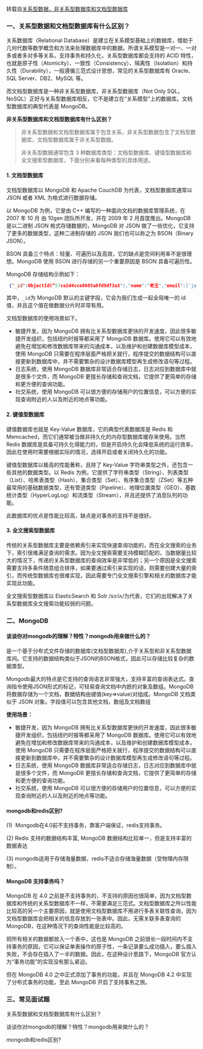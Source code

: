 转载自[关系型数据，非关系型数据库和文档型数据库](https://www.cnblogs.com/liaowenhui/p/12852775.html#:~:text=%E6%96%87%E6%A1%A3%E5%9E%8B%E6%95%B0%E6%8D%AE%E5%BA%93%E4%BB%A5%20MongoDB%20%E5%92%8C%20Apache%20CouchDB%20%E4%B8%BA%E4%BB%A3%E8%A1%A8%EF%BC%8C%E6%96%87%E6%A1%A3%E5%9E%8B%E6%95%B0%E6%8D%AE%E5%BA%93%E9%80%9A%E5%B8%B8%E4%BB%A5%20JSON%20%E6%88%96%E8%80%85,%E6%9C%88%20%E7%94%B1%2010gen%20%E5%9B%A2%E9%98%9F%E6%89%80%E5%BC%80%E5%8F%91%EF%BC%8C%E5%B9%B6%E5%9C%A8%202009%20%E5%B9%B4%202%20%E6%9C%88%E9%A6%96%E5%BA%A6%E6%8E%A8%E5%87%BA%E3%80%82 "关系型数据，非关系型数据库和文档型数据库")
### 一、关系型数据和文档型数据库有什么区别？

关系数据库（Relational Database）是建立在关系模型基础上的数据库，借助于几何代数等数学概念和方法来处理数据库中的数据。所谓关系模型是一对一、一对多或者多对多等关系，支持事务和持久化，关系型数据库都会支持的 ACID 特性，也就是原子性（Atomicity）、一致性（Consistency）、隔离性（Isolation）和持久性（Durability），一般遵循三范式设计思想，常见的关系型数据库有 Oracle、SQL Server、DB2、MySQL 等。

而文档型数据库是一种非关系型数据库，非关系型数据库（Not Only SQL，NoSQL）正好与关系型数据库相反，它不是建立在“关系模型”上的数据库。文档型数据库的典型代表是 MongoDB。

**非关系型数据库和文档型数据库有什么区别？**

> 非关系型数据和文档型数据库属于包含关系，非关系型数据包含了文档型数据库，文档型数据库属于非关系型数据。
>
> 非关系型数据通常包含 3 种数据库类型：文档型数据库、键值型数据库和全文搜索型数据库，下面分别来看每种类型的具体用途。

#### 1\. 文档型数据库

文档型数据库以 MongoDB 和 Apache CouchDB 为代表，文档型数据库通常以 JSON 或者 XML 为格式进行数据存储。

以 MongoDB 为例，它是由 C++ 编写的一种面向文档的数据库管理系统，在 2007 年 10 月 由 10gen 团队所开发，并在 2009 年 2 月首度推出。MongoDB 是以二进制 JSON 格式存储数据的，MongoDB 对 JSON 做了一些优化，它支持了更多的数据类型，这种二进制存储的 JSON 我们也可以称之为 BSON（Binary JSON）。

BSON 具备三个特点：轻量、可遍历以及高效，它的缺点是空间利用率不是很理想。MongoDB 使用 BSON 进行存储的另一个重要原因是 BSON 具备可遍历性。

MongoDB 存储结构示例如下：
```json
 {"_id":ObjectId(“57ce2d4cce8685a6fd9df3a3"),"name":"老王","email":['java@qq.com','java@163.com']}
```
其中，`_id`为 MongoDB 默认的主键字段，它会为我们生成一起全局唯一的 id 值，并且这个值在做数据分片时非常有用。

文档型数据库的使用场景如下。

- 敏捷开发，因为 MongoDB 拥有比关系型数据库更快的开发速度，因此很多敏捷开发组织，包括纽约时报等都采用了 MongoDB 数据库。使用它可以有效地避免在增加和修改数据库带来的沟通成本，以及维护和创建数据库模型成本，使用 MongoDB 只需要在程序层面严格把关就行，程序提交的数据结构可以直接更新到数据库中，并不需要繁杂的设计数据库模型再生成修改语句等过程。
- 日志系统，使用 MongoDB 数据库非常适合存储日志，日志对应到数据库中就是很多个文件，而 MongoDB 更擅长存储和查询文档，它提供了更简单的存储和更方便的查询功能。
- 社交系统，使用 MongoDB 可以很方便的存储用户的位置信息，可以方便的实现查询附近的人以及附近的地点等功能。

#### 2\. 键值型数据库

键值数据库也就是 Key-Value 数据库，它的典型代表数据库是 Redis 和 Memcached，而它们通常被当做非持久化的内存型数据库缓存来使用。当然 Redis 数据库是具备可持久化得能力的，但是开启持久化会降低系统的运行效率，因此在使用时需要根据实际的情况，选择开启或者关闭持久化的功能。

键值型数据库以极高的性能著称，且除了 Key-Value 字符串类型之外，还包含一些其他的数据类型。以 Redis 为例，它提供了字符串类型（String）、列表类型（List）、哈希表类型（Hash）、集合类型（Set）、有序集合类型（ZSet）等五种最常用的基础数据类型，还有管道类型（Pipeline）、地理位置类型（GEO）、基数统计类型（HyperLogLog）和流类型（Stream），并且还提供了消息队列的功能。

此数据库的优点是性能比较高，缺点是对事务的支持不是很好。

#### 3\. 全文搜索型数据库

传统的关系型数据库主要是依赖索引来实现快速查询功能的，而在全文搜索的业务下，索引很难满足查询的需求。因为全文搜索需要支持模糊匹配的，当数据量比较大的情况下，传递的关系型数据库的查询效率是非常低的；另一个原因是全文搜索需要支持多条件随意组合排序，如果要通过索引来实现的话，则需要创建大量的索引，而传统型数据库也很难实现，因此需要专门全文搜索引擎和相关的数据库才能实现此功能。

全文搜索型数据库以 ElasticSearch 和 Solr /sɔ:lʌ/为代表，它们的出现解决了关系型数据库全文搜索功能较弱的问题。

### 二、MongoDB 

#### 谈谈你对mongodb的理解？特性？mongodb用来做什么的？

是一个基于分布式文件存储的数据库(文档型数据库),介于关系型和非关系型数据库间。它支持的数据结构类似于JSON的BSON格式，因此可以存储比较复杂的数据类型。

Mongodb最大的特点是它支持的查询语言非常强大，支持丰富的查询表达式。查询指令使用JSON形式的标记，可轻易查询文档中内嵌的对象及数组。MongoDB 将数据存储为一个文档，数据结构由键值(key=>value)对组成。MongoDB 文档类似于 JSON 对象。字段值可以包含其他文档，数组及文档数组

**使用场景：**

- 敏捷开发，因为 MongoDB 拥有比关系型数据库更快的开发速度，因此很多敏捷开发组织，包括纽约时报等都采用了 MongoDB 数据库。使用它可以有效地避免在增加和修改数据库带来的沟通成本，以及维护和创建数据库模型成本，使用 MongoDB 只需要在程序层面严格把关就行，程序提交的数据结构可以直接更新到数据库中，并不需要繁杂的设计数据库模型再生成修改语句等过程。
- 日志系统，使用 MongoDB 数据库非常适合存储日志，日志对应到数据库中就是很多个文件，而 MongoDB 更擅长存储和查询文档，它提供了更简单的存储和更方便的查询功能。
- 社交系统，使用 MongoDB 可以很方便的存储用户的位置信息，可以方便的实现查询附近的人以及附近的地点等功能。

#### mongodb和redis区别?

(1)  Mongodb在4.0前不支持事务，靠客户端保证，redis支持事务。

(2) Redis 支持的数据结构丰富, MongoDB 数据结构比较单一，但是支持丰富的数据表达

(3) mongodb适用于存储海量数据，redis不适合存储海量数据（受物理内存限制）。

#### MongoDB 支持事务吗？

MongoDB 在 4.0 之前是不支持事务的，不支持的原因也很简单，因为文档型数据库和传统的关系型数据库不一样，不需要满足三范式。文档型数据库之所以性能比较高的另一个主要原因，就是使用文档型数据库不用进行多表关联性查询，因为文档型数据库会把相关的信息存放到一张表中。因此，无需关联多表查询的 MongoDB，在这种情况下的查询性能是比较高的。

把所有相关的数据都放入一个表中，这也是 MongoDB 之前很长一段时间内不支持事务的原因，它可以保证单表操作的原子性，一条记录要么成功插入，要么插入失败，不会存在插入了一半的数据。因此，在这种设计思路下，MongoDB 官方认为“事务功能”的实现没有那么紧迫。

但在 MongoDB 4.0 之中正式添加了事务的功能，并且在 MongoDB 4.2 中实现了分布式事务的功能，至此 MongoDB 开启了支持事务之旅。

### 三、常见面试题

关系型数据和文档型数据库有什么区别？

谈谈你对mongodb的理解？特性？mongodb用来做什么的？

mongodb和redis区别?
